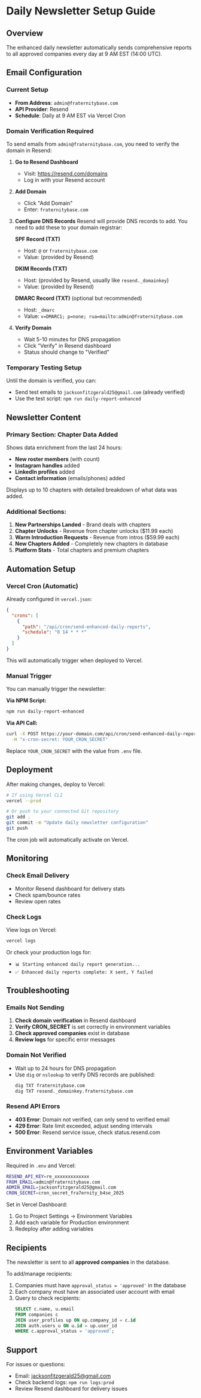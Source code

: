 # Daily Newsletter Setup Guide

## Overview
The enhanced daily newsletter automatically sends comprehensive reports to all approved companies every day at 9 AM EST (14:00 UTC).

## Email Configuration

### Current Setup
- **From Address**: `admin@fraternitybase.com`
- **API Provider**: Resend
- **Schedule**: Daily at 9 AM EST via Vercel Cron

### Domain Verification Required

To send emails from `admin@fraternitybase.com`, you need to verify the domain in Resend:

1. **Go to Resend Dashboard**
   - Visit: https://resend.com/domains
   - Log in with your Resend account

2. **Add Domain**
   - Click "Add Domain"
   - Enter: `fraternitybase.com`

3. **Configure DNS Records**
   Resend will provide DNS records to add. You need to add these to your domain registrar:

   **SPF Record (TXT)**
   - Host: `@` or `fraternitybase.com`
   - Value: (provided by Resend)

   **DKIM Records (TXT)**
   - Host: (provided by Resend, usually like `resend._domainkey`)
   - Value: (provided by Resend)

   **DMARC Record (TXT)** (optional but recommended)
   - Host: `_dmarc`
   - Value: `v=DMARC1; p=none; rua=mailto:admin@fraternitybase.com`

4. **Verify Domain**
   - Wait 5-10 minutes for DNS propagation
   - Click "Verify" in Resend dashboard
   - Status should change to "Verified"

### Temporary Testing Setup

Until the domain is verified, you can:
- Send test emails to `jacksonfitzgerald25@gmail.com` (already verified)
- Use the test script: `npm run daily-report-enhanced`

## Newsletter Content

### Primary Section: Chapter Data Added
Shows data enrichment from the last 24 hours:
- **New roster members** (with count)
- **Instagram handles** added
- **LinkedIn profiles** added
- **Contact information** (emails/phones) added

Displays up to 10 chapters with detailed breakdown of what data was added.

### Additional Sections:
1. **New Partnerships Landed** - Brand deals with chapters
2. **Chapter Unlocks** - Revenue from chapter unlocks ($11.99 each)
3. **Warm Introduction Requests** - Revenue from intros ($59.99 each)
4. **New Chapters Added** - Completely new chapters in database
5. **Platform Stats** - Total chapters and premium chapters

## Automation Setup

### Vercel Cron (Automatic)
Already configured in `vercel.json`:
```json
{
  "crons": [
    {
      "path": "/api/cron/send-enhanced-daily-reports",
      "schedule": "0 14 * * *"
    }
  ]
}
```

This will automatically trigger when deployed to Vercel.

### Manual Trigger
You can manually trigger the newsletter:

**Via NPM Script:**
```bash
npm run daily-report-enhanced
```

**Via API Call:**
```bash
curl -X POST https://your-domain.com/api/cron/send-enhanced-daily-reports \
  -H "x-cron-secret: YOUR_CRON_SECRET"
```

Replace `YOUR_CRON_SECRET` with the value from `.env` file.

## Deployment

After making changes, deploy to Vercel:

```bash
# If using Vercel CLI
vercel --prod

# Or push to your connected Git repository
git add .
git commit -m "Update daily newsletter configuration"
git push
```

The cron job will automatically activate on Vercel.

## Monitoring

### Check Email Delivery
- Monitor Resend dashboard for delivery stats
- Check spam/bounce rates
- Review open rates

### Check Logs
View logs on Vercel:
```bash
vercel logs
```

Or check your production logs for:
- `📊 Starting enhanced daily report generation...`
- `✅ Enhanced daily reports complete: X sent, Y failed`

## Troubleshooting

### Emails Not Sending
1. **Check domain verification** in Resend dashboard
2. **Verify CRON_SECRET** is set correctly in environment variables
3. **Check approved companies** exist in database
4. **Review logs** for specific error messages

### Domain Not Verified
- Wait up to 24 hours for DNS propagation
- Use `dig` or `nslookup` to verify DNS records are published:
  ```bash
  dig TXT fraternitybase.com
  dig TXT resend._domainkey.fraternitybase.com
  ```

### Resend API Errors
- **403 Error**: Domain not verified, can only send to verified email
- **429 Error**: Rate limit exceeded, adjust sending intervals
- **500 Error**: Resend service issue, check status.resend.com

## Environment Variables

Required in `.env` and Vercel:
```bash
RESEND_API_KEY=re_xxxxxxxxxxxxx
FROM_EMAIL=admin@fraternitybase.com
ADMIN_EMAIL=jacksonfitzgerald25@gmail.com
CRON_SECRET=cron_secret_fra7ernity_b4se_2025
```

Set in Vercel Dashboard:
1. Go to Project Settings → Environment Variables
2. Add each variable for Production environment
3. Redeploy after adding variables

## Recipients

The newsletter is sent to all **approved companies** in the database.

To add/manage recipients:
1. Companies must have `approval_status = 'approved'` in the database
2. Each company must have an associated user account with email
3. Query to check recipients:
   ```sql
   SELECT c.name, u.email
   FROM companies c
   JOIN user_profiles up ON up.company_id = c.id
   JOIN auth.users u ON u.id = up.user_id
   WHERE c.approval_status = 'approved';
   ```

## Support

For issues or questions:
- Email: jacksonfitzgerald25@gmail.com
- Check backend logs: `npm run logs:prod`
- Review Resend dashboard for delivery issues
